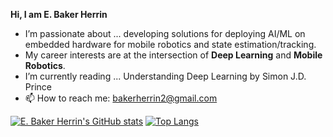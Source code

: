 **Hi, I am E. Baker Herrin**
- I’m passionate about ... developing solutions for deploying AI/ML on embedded hardware for mobile robotics and state estimation/tracking.
- My career interests are at the intersection of **Deep Learning** and **Mobile Robotics**.
- I’m currently reading ... Understanding Deep Learning by Simon J.D. Prince
- 📫 How to reach me: bakerherrin2@gmail.com
  
[![E. Baker Herrin's GitHub stats](https://github-readme-stats.vercel.app/api?username=abubake)](https://github.com/knmcguire/github-readme-stats)  [![Top Langs](https://github-readme-stats.vercel.app/api/top-langs/?username=abubake&size_weight=0.5&count_weight=0.5&langs_count=5&hide=assembly,cmake,makefile,matlab,shaderlab,html&layout=compact)](https://github.com/knmcguire/github-readme-stats)
<!---
[![Top Langs](https://github-readme-stats.vercel.app/api/top-langs/?username=abubake)](https://github.com/anuraghazra/github-readme-stats)
[![Baker's GitHub stats](https://github-readme-stats.vercel.app/api?username=abubake)](https://github.com/anuraghazra/github-readme-stats)
--->
<!---
abubake/abubake is a ✨ special ✨ repository because its `README.md` (this file) appears on your GitHub profile.
You can click the Preview link to take a look at your changes.
--->
